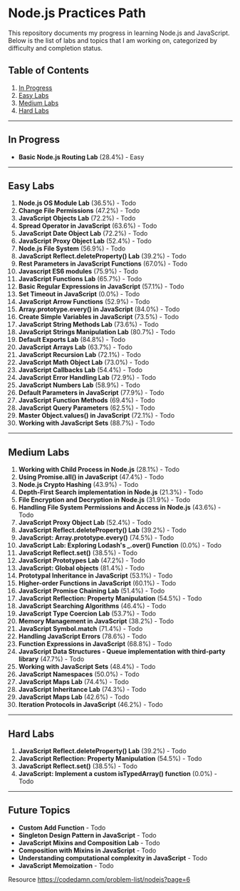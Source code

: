 # Node.js Practices Path

This repository documents my progress in learning Node.js and JavaScript. Below is the list of labs and topics that I am working on, categorized by difficulty and completion status.

## Table of Contents
1. [In Progress](#in-progress)
2. [Easy Labs](#easy-labs)
3. [Medium Labs](#medium-labs)
4. [Hard Labs](#hard-labs)

---

## In Progress
- **Basic Node.js Routing Lab** (28.4%) - Easy

---

## Easy Labs
1. **Node.js OS Module Lab** (36.5%) - Todo
2. **Change File Permissions** (47.2%) - Todo
3. **JavaScript Objects Lab** (72.2%) - Todo
4. **Spread Operator in JavaScript** (63.6%) - Todo
5. **JavaScript Date Object Lab** (72.2%) - Todo
6. **JavaScript Proxy Object Lab** (52.4%) - Todo
7. **Node.js File System** (56.9%) - Todo
8. **JavaScript Reflect.deleteProperty() Lab** (39.2%) - Todo
9. **Rest Parameters in JavaScript Functions** (67.0%) - Todo
10. **Javascript ES6 modules** (75.9%) - Todo
11. **JavaScript Functions Lab** (65.7%) - Todo
12. **Basic Regular Expressions in JavaScript** (57.1%) - Todo
13. **Set Timeout in JavaScript** (0.0%) - Todo
14. **JavaScript Arrow Functions** (52.9%) - Todo
15. **Array.prototype.every() in JavaScript** (84.0%) - Todo
16. **Create Simple Variables in JavaScript** (73.5%) - Todo
17. **JavaScript String Methods Lab** (73.6%) - Todo
18. **JavaScript Strings Manipulation Lab** (80.7%) - Todo
19. **Default Exports Lab** (84.8%) - Todo
20. **JavaScript Arrays Lab** (63.7%) - Todo
21. **JavaScript Recursion Lab** (72.1%) - Todo
22. **JavaScript Math Object Lab** (73.0%) - Todo
23. **JavaScript Callbacks Lab** (54.4%) - Todo
24. **JavaScript Error Handling Lab** (72.9%) - Todo
25. **JavaScript Numbers Lab** (58.9%) - Todo
26. **Default Parameters in JavaScript** (77.9%) - Todo
27. **JavaScript Function Methods** (69.4%) - Todo
28. **JavaScript Query Parameters** (62.5%) - Todo
29. **Master Object.values() in JavaScript** (72.1%) - Todo
30. **Working with JavaScript Sets** (88.7%) - Todo

---

## Medium Labs
1. **Working with Child Process in Node.js** (28.1%) - Todo
2. **Using Promise.all() in JavaScript** (47.4%) - Todo
3. **Node.js Crypto Hashing** (43.9%) - Todo
4. **Depth-First Search implementation in Node.js** (21.3%) - Todo
5. **File Encryption and Decryption in Node.js** (31.9%) - Todo
6. **Handling File System Permissions and Access in Node.js** (43.6%) - Todo
7. **JavaScript Proxy Object Lab** (52.4%) - Todo
8. **JavaScript Reflect.deleteProperty() Lab** (39.2%) - Todo
9. **JavaScript: Array.prototype.every()** (74.5%) - Todo
10. **JavaScript Lab: Exploring Lodash's _.over() Function** (0.0%) - Todo
11. **JavaScript Reflect.set()** (38.5%) - Todo
12. **JavaScript Prototypes Lab** (47.2%) - Todo
13. **JavaScript: Global objects** (81.4%) - Todo
14. **Prototypal Inheritance in JavaScript** (53.1%) - Todo
15. **Higher-order Functions in JavaScript** (60.1%) - Todo
16. **JavaScript Promise Chaining Lab** (51.4%) - Todo
17. **JavaScript Reflection: Property Manipulation** (54.5%) - Todo
18. **JavaScript Searching Algorithms** (46.4%) - Todo
19. **JavaScript Type Coercion Lab** (53.7%) - Todo
20. **Memory Management in JavaScript** (38.2%) - Todo
21. **JavaScript Symbol.match** (71.4%) - Todo
22. **Handling JavaScript Errors** (78.6%) - Todo
23. **Function Expressions in JavaScript** (68.8%) - Todo
24. **JavaScript Data Structures - Queue implementation with third-party library** (47.7%) - Todo
25. **Working with JavaScript Sets** (48.4%) - Todo
26. **JavaScript Namespaces** (50.0%) - Todo
27. **JavaScript Maps Lab** (74.4%) - Todo
28. **JavaScript Inheritance Lab** (74.3%) - Todo
29. **JavaScript Maps Lab** (42.6%) - Todo
30. **Iteration Protocols in JavaScript** (46.2%) - Todo

---

## Hard Labs
1. **JavaScript Reflect.deleteProperty() Lab** (39.2%) - Todo
2. **JavaScript Reflection: Property Manipulation** (54.5%) - Todo
3. **JavaScript Reflect.set()** (38.5%) - Todo
4. **JavaScript: Implement a custom isTypedArray() function** (0.0%) - Todo

---

## Future Topics
- **Custom Add Function** - Todo
- **Singleton Design Pattern in JavaScript** - Todo
- **JavaScript Mixins and Composition Lab** - Todo
- **Composition with Mixins in JavaScript** - Todo
- **Understanding computational complexity in JavaScript** - Todo
- **JavaScript Memoization** - Todo



 Resource 
 https://codedamn.com/problem-list/nodejs?page=6